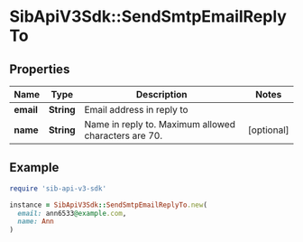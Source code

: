 # SibApiV3Sdk::SendSmtpEmailReplyTo

## Properties

| Name | Type | Description | Notes |
| ---- | ---- | ----------- | ----- |
| **email** | **String** | Email address in reply to |  |
| **name** | **String** | Name in reply to. Maximum allowed characters are 70. | [optional] |

## Example

```ruby
require 'sib-api-v3-sdk'

instance = SibApiV3Sdk::SendSmtpEmailReplyTo.new(
  email: ann6533@example.com,
  name: Ann
)
```

